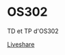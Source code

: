 # OS302
TD et TP d'OS302

[Liveshare](https://prod.liveshare.vsengsaas.visualstudio.com/join?313AFBB10A8140984F6150A3955D317C53AF)